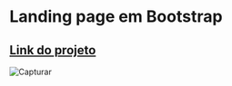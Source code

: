 # Landing page em Bootstrap

<h2><a href ="https://gustavonery88.github.io/Landing-page/">Link do projeto</a></h2>

![Capturar](https://github.com/GustavoNery88/Landing-page/assets/88352887/788aaa69-7de0-4ad7-a764-66dec0dfb1b5)
